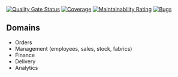 [![Quality Gate Status](https://sonarcloud.io/api/project_badges/measure?project=renatabrasil_ninja-fabric-sale-kotlin&metric=alert_status)](https://sonarcloud.io/summary/new_code?id=renatabrasil_ninja-fabric-sale-kotlin) [![Coverage](https://sonarcloud.io/api/project_badges/measure?project=renatabrasil_ninja-fabric-sale-kotlin&metric=coverage)](https://sonarcloud.io/summary/new_code?id=renatabrasil_ninja-fabric-sale-kotlin) [![Maintainability Rating](https://sonarcloud.io/api/project_badges/measure?project=renatabrasil_ninja-fabric-sale-kotlin&metric=sqale_rating)](https://sonarcloud.io/summary/new_code?id=renatabrasil_ninja-fabric-sale-kotlin) [![Bugs](https://sonarcloud.io/api/project_badges/measure?project=renatabrasil_ninja-fabric-sale-kotlin&metric=bugs)](https://sonarcloud.io/summary/new_code?id=renatabrasil_ninja-fabric-sale-kotlin)


## Domains

- Orders 
- Management (employees, sales, stock, fabrics)
- Finance
- Delivery
- Analytics 